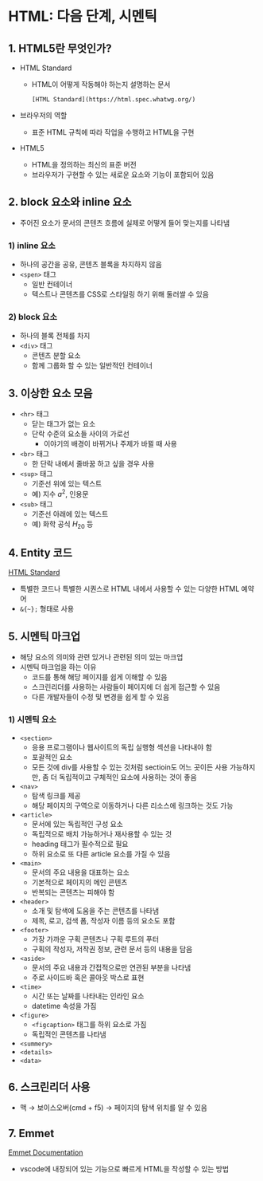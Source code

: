 # HTML: 다음 단계, 시멘틱

## 1. HTML5란 무엇인가?

- HTML Standard

  - HTML이 어떻게 작동해야 하는지 설명하는 문서

        [HTML Standard](https://html.spec.whatwg.org/)

- 브라우저의 역할
  - 표준 HTML 규칙에 따라 작업을 수행하고 HTML을 구현
- HTML5
  - HTML을 정의하는 최신의 표준 버전
  - 브라우저가 구현할 수 있는 새로운 요소와 기능이 포함되어 있음

## 2. block 요소와 inline 요소

- 주어진 요소가 문서의 콘텐츠 흐름에 실제로 어떻게 들어 맞는지를 나타냄

### 1) inline 요소

- 하나의 공간을 공유, 콘텐츠 블록을 차지하지 않음
- `<spen>` 태그
  - 일반 컨테이너
  - 텍스트나 콘텐츠를 CSS로 스타일링 하기 위해 둘러쌀 수 있음

### 2) block 요소

- 하나의 블록 전체를 차지
- `<div>` 태그
  - 콘텐츠 분할 요소
  - 함께 그룹화 할 수 있는 일반적인 컨테이너

## 3. 이상한 요소 모음

- `<hr>` 태그
  - 닫는 태그가 없는 요소
  - 단락 수준의 요소들 사이의 가로선
    - 이야기의 배경이 바뀌거나 주제가 바뀔 때 사용
- `<br>` 태그
  - 한 단락 내에서 줄바꿈 하고 싶을 경우 사용
- `<sup>` 태그
  - 기준선 위에 있는 텍스트
  - 예) 지수 $a^2$, 인용문
- `<sub>` 태그
  - 기준선 아래에 있는 텍스트
  - 예) 화학 공식 $H_20$ 등

## 4. Entity 코드

[HTML Standard](https://html.spec.whatwg.org/multipage/named-characters.html)

- 특별한 코드나 특별한 시퀀스로 HTML 내에서 사용할 수 있는 다양한 HTML 예약어
- `&{~};` 형태로 사용

## 5. 시멘틱 마크업

- 해당 요소의 의미와 관련 있거나 관련된 의미 있는 마크업
- 시멘틱 마크업을 하는 이유
  - 코드를 통해 해당 페이지를 쉽게 이해할 수 있음
  - 스크린리더를 사용하는 사람들이 페이지에 더 쉽게 접근할 수 있음
  - 다른 개발자들이 수정 및 변경을 쉽게 할 수 있음

### 1) 시멘틱 요소

- `<section>`
  - 응용 프로그램이나 웹사이트의 독립 실행형 섹션을 나타내야 함
  - 포괄적인 요소
  - 모든 것에 div를 사용할 수 있는 것처럼 sectioin도 어느 곳이든 사용 가능하지만, 좀 더 독립적이고 구체적인 요소에 사용하는 것이 좋음
- `<nav>`
  - 탐색 링크를 제공
  - 해당 페이지의 구역으로 이동하거나 다른 리소스에 링크하는 것도 가능
- `<article>`
  - 문서에 있는 독립적인 구성 요소
  - 독립적으로 배치 가능하거나 재사용할 수 있는 것
  - heading 태그가 필수적으로 필요
  - 하위 요소로 또 다른 article 요소를 가질 수 있음
- `<main>`
  - 문서의 주요 내용을 대표하는 요소
  - 기본적으로 페이지의 메인 콘텐츠
  - 반복되는 콘텐츠는 피해야 함
- `<header>`
  - 소개 및 탐색에 도움을 주는 콘텐츠를 나타냄
  - 제목, 로고, 검색 폼, 작성자 이름 등의 요소도 포함
- `<footer>`
  - 가장 가까운 구획 콘텐츠나 구획 루트의 푸터
  - 구획의 작성자, 저작권 정보, 관련 문서 등의 내용을 담음
- `<aside>`
  - 문서의 주요 내용과 간접적으로만 연관된 부분을 나타냄
  - 주로 사이드바 혹은 콜아웃 박스로 표현
- `<time>`
  - 시간 또는 날짜를 나타내는 인라인 요소
  - datetime 속성을 가짐
- `<figure>`
  - `<figcaption>` 태그를 하위 요소로 가짐
  - 독립적인 콘텐츠를 나타냄
- `<summery>`
- `<details>`
- `<data>`

## 6. 스크린리더 사용

- 맥 → 보이스오버(cmd + f5) → 페이지의 탐색 위치를 알 수 있음

## 7. Emmet

[Emmet Documentation](https://docs.emmet.io/)

- vscode에 내장되어 있는 기능으로 빠르게 HTML을 작성할 수 있는 방법
